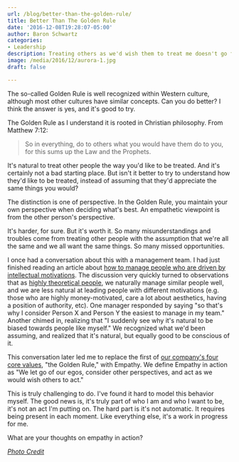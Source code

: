 ```yaml
---
url: /blog/better-than-the-golden-rule/
title: Better Than The Golden Rule
date: '2016-12-08T19:28:07-05:00'
author: Baron Schwartz
categories:
- Leadership
description: Treating others as we'd wish them to treat me doesn't go far enough.
image: /media/2016/12/aurora-1.jpg
draft: false

---
```

The so-called Golden Rule is well recognized within Western culture, although most other cultures have similar concepts. Can you do better? I think the answer is yes, and it's good to try.

<!--more-->

The Golden Rule as I understand it is rooted in Christian philosophy. From Matthew 7:12:

> So in everything, do to others what you would have them do to you, for this sums up the Law and the Prophets.

It's natural to treat other people the way you'd like to be treated. And it's certainly not a bad starting place. But isn't it better to try to understand how they'd like to be treated, instead of assuming that they'd appreciate the same things you would?

The distinction is one of perspective. In the Golden Rule, you maintain your own perspective when deciding what's best. An empathetic viewpoint is from the other person's perspective.

It's harder, for sure. But it's worth it. So many misunderstandings and troubles come from treating other people with the assumption that we're all the same and we all want the same things. So many missed opportunities.

I once had a conversation about this with a management team. I had just finished reading an article about [how to manage people who are driven by intellectual motivations](http://www.ttisuccessinsights.com/blog/posts/how-to-understand-and-manage-a-team-driven-by-intellectual). The discussion very quickly turned to observations that as [highly theoretical people](/blog/2015/10/11/personality-assessments/), we naturally manage similar people well, and we are less natural at leading people with different motivations (e.g. those who are highly money-motivated, care a lot about aesthetics, having a position of authority, etc). One manager responded by saying "so that's why I consider Person X and Person Y the easiest to manage in my team." Another chimed in, realizing that "I suddenly see why it's natural to be biased towards people like myself." We recognized what we'd been assuming, and realized that it's natural, but equally good to be conscious of it.

This conversation later led me to replace the first of [our company's four core values](https://www.vividcortex.com/company/careers/), "the Golden Rule," with Empathy. We define Empathy in action as "We let go of our egos, consider other perspectives, and act as we would wish others to act."

This is truly challenging to do. I've found it hard to model this behavior myself. The good news is, it's truly part of who I am and who I want to be, it's not an act I'm putting on. The hard part is it's not automatic. It requires being present in each moment. Like everything else, it's a work in progress for me.

What are your thoughts on empathy in action?

_[Photo Credit](https://pixabay.com/en/aurora-northen-lights-ice-mountain-1197753/)_
